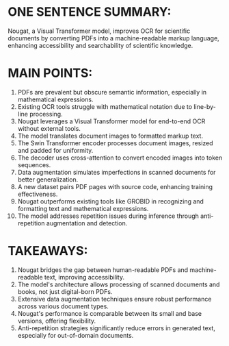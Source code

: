 # ONE SENTENCE SUMMARY:
Nougat, a Visual Transformer model, improves OCR for scientific documents by converting PDFs into a machine-readable markup language, enhancing accessibility and searchability of scientific knowledge.

# MAIN POINTS:
1. PDFs are prevalent but obscure semantic information, especially in mathematical expressions.
2. Existing OCR tools struggle with mathematical notation due to line-by-line processing.
3. Nougat leverages a Visual Transformer model for end-to-end OCR without external tools.
4. The model translates document images to formatted markup text.
5. The Swin Transformer encoder processes document images, resized and padded for uniformity.
6. The decoder uses cross-attention to convert encoded images into token sequences.
7. Data augmentation simulates imperfections in scanned documents for better generalization.
8. A new dataset pairs PDF pages with source code, enhancing training effectiveness.
9. Nougat outperforms existing tools like GROBID in recognizing and formatting text and mathematical expressions.
10. The model addresses repetition issues during inference through anti-repetition augmentation and detection.

# TAKEAWAYS:
1. Nougat bridges the gap between human-readable PDFs and machine-readable text, improving accessibility.
2. The model's architecture allows processing of scanned documents and books, not just digital-born PDFs.
3. Extensive data augmentation techniques ensure robust performance across various document types.
4. Nougat's performance is comparable between its small and base versions, offering flexibility.
5. Anti-repetition strategies significantly reduce errors in generated text, especially for out-of-domain documents.
